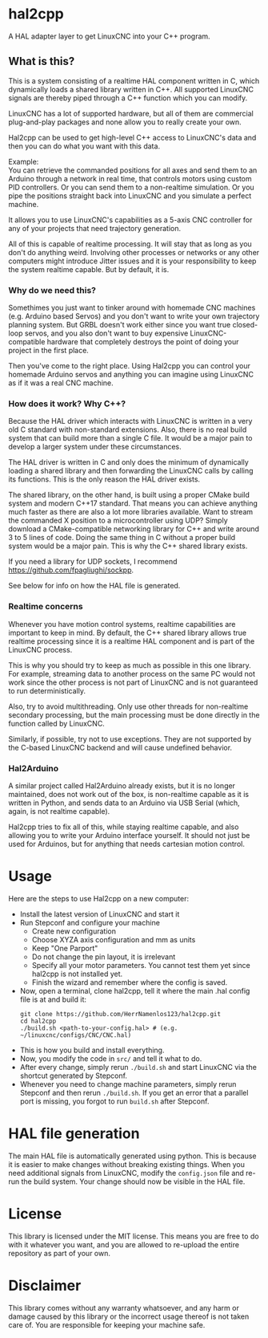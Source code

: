 # hal2cpp

A HAL adapter layer to get LinuxCNC into your C++ program.

## What is this?

This is a system consisting of a realtime HAL component written in C, which dynamically loads a shared library written in C++. All supported LinuxCNC signals are thereby piped through a C++ function which you can modify.

LinuxCNC has a lot of supported hardware, but all of them are commercial plug-and-play packages and none allow you to really create your own. 

Hal2cpp can be used to get high-level C++ access to LinuxCNC's data and then you can do what you want with this data.

Example:  
You can retrieve the commanded positions for all axes and send them to an Arduino through a network in real time, that controls motors using custom PID controllers. Or you can send them to a non-realtime simulation. Or you pipe the positions straight back into LinuxCNC and you simulate a perfect machine. 

It allows you to use LinuxCNC's capabilities as a 5-axis CNC controller for any of your projects that need trajectory generation.

All of this is capable of realtime processing. It will stay that as long as you don't do anything weird. Involving other processes or networks or any other computers might introduce Jitter issues and it is your responsibility to keep the system realtime capable. But by default, it is.

### Why do we need this?

Somethimes you just want to tinker around with homemade CNC machines (e.g. Arduino based Servos) and you don't want to write your own trajectory planning system. But GRBL doesn't work either since you want true closed-loop servos, and you also don't want to buy expensive LinuxCNC-compatible hardware that completely destroys the point of doing your project in the first place.

Then you've come to the right place. Using Hal2cpp you can control your homemade Arduino servos and anything you can imagine using LinuxCNC as if it was a real CNC machine.

### How does it work? Why C++?

Because the HAL driver which interacts with LinuxCNC is written in a very old C standard with non-standard extensions. Also, there is no real build system that can build more than a single C file. It would be a major pain to develop a larger system under these circumstances.

The HAL driver is written in C and only does the minimum of dynamically loading a shared library and then forwarding the LinuxCNC calls by calling its functions. This is the only reason the HAL driver exists.

The shared library, on the other hand, is built using a proper CMake build system and modern C++17 standard. That means you can achieve anything much faster as there are also a lot more libraries available. Want to stream the commanded X position to a microcontroller using UDP? Simply download a CMake-compatible networking library for C++ and write around 3 to 5 lines of code. Doing the same thing in C without a proper build system would be a major pain. This is why the C++ shared library exists.

If you need a library for UDP sockets, I recommend https://github.com/fpagliughi/sockpp.

See below for info on how the HAL file is generated.

### Realtime concerns

Whenever you have motion control systems, realtime capabilities are important to keep in mind. By default, the C++ shared library allows true realtime processing since it is a realtime HAL component and is part of the LinuxCNC process.

This is why you should try to keep as much as possible in this one library. For example, streaming data to another process on the same PC would not work since the other process is not part of LinuxCNC and is not guaranteed to run deterministically.

Also, try to avoid multithreading. Only use other threads for non-realtime secondary processing, but the main processing must be done directly in the function called by LinuxCNC.

Similarly, if possible, try not to use exceptions. They are not supported by the C-based LinuxCNC backend and will cause undefined behavior.

### Hal2Arduino

A similar project called Hal2Arduino already exists, but it is no longer maintained, does not work out of the box, is non-realtime capable as it is written in Python, and sends data to an Arduino via USB Serial (which, again, is not realtime capable).

Hal2cpp tries to fix all of this, while staying realtime capable, and also allowing you to write your Arduino interface yourself. It should not just be used for Arduinos, but for anything that needs cartesian motion control.

# Usage

Here are the steps to use Hal2cpp on a new computer:

 - Install the latest version of LinuxCNC and start it
 - Run Stepconf and configure your machine
   - Create new configuration
   - Choose XYZA axis configuration and mm as units
   - Keep "One Parport"
   - Do not change the pin layout, it is irrelevant
   - Specify all your motor parameters. You cannot test them yet since hal2cpp is not installed yet.
   - Finish the wizard and remember where the config is saved.
 - Now, open a terminal, clone hal2cpp, tell it where the main .hal config file is at and build it:
    ```
    git clone https://github.com/HerrNamenlos123/hal2cpp.git
    cd hal2cpp
    ./build.sh <path-to-your-config.hal> # (e.g. ~/linuxcnc/configs/CNC/CNC.hal)
    ```
 - This is how you build and install everything.
 - Now, you modify the code in `src/` and tell it what to do.
 - After every change, simply rerun `./build.sh` and start LinuxCNC via the shortcut generated by Stepconf.
 - Whenever you need to change machine parameters, simply rerun Stepconf and then rerun `./build.sh`. If you get an error that a parallel port is missing, you forgot to run `build.sh` after Stepconf.

# HAL file generation

The main HAL file is automatically generated using python. This is because it is easier to make changes without breaking existing things. When you need additional signals from LinuxCNC, modify the `config.json` file and re-run the build system. Your change should now be visible in the HAL file.

# License

This library is licensed under the MIT license. This means you are free to do with it whatever you want, and you are allowed to re-upload the entire repository as part of your own.

# Disclaimer

This library comes without any warranty whatsoever, and any harm or damage caused by this library or the incorrect usage thereof is not taken care of. You are responsible for keeping your machine safe.